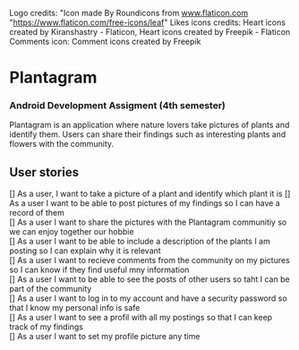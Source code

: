 Logo credits: "Icon made By Roundicons from www.flaticon.com "https://www.flaticon.com/free-icons/leaf"
Likes icons credits: Heart icons created by Kiranshastry - Flaticon, Heart icons created by Freepik - Flaticon
Comments icon: Comment icons created by Freepik

# Plantagram
### Android Development Assigment (4th semester)
Plantagram is an application where nature lovers take pictures of plants and identify them. 
Users can share their findings such as interesting plants and flowers with the community.
## User stories
[] As a user, I want to take a picture of a plant and identify which plant it is
[] As a user I want to be able to post pictures of my findings so I can have a record of them </br>
[] As a user I want to share the pictures with the Plantagram communitiy so we can enjoy together our hobbie</br>
[] As a user I want to be able to include a description of the plants I am posting so I can explain why it is relevant </br>
[] As a user I want to recieve comments from the community on my pictures so I can know if they find useful mny information </br>
[] As a user I want to be able to see the posts of other users so taht I can be part of the community </br>
[] As a user I want to log in to my account and have a security password so that I know my personal info is safe </br>
[] As a user I want to see a profil with all my postings so that I can keep track of my findings</br>
[] As a user I want to set my profile picture any time

